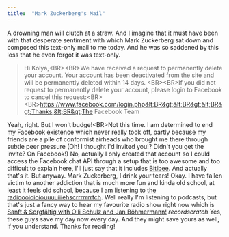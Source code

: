 ```yaml
---
title:  "Mark Zuckerberg's Mail"
---
```


A drowning man will clutch at a straw. And I imagine that it must have been with that desperate sentiment with which Mark Zuckerberg sat down and composed this text-only mail to me today. And he was so saddened by this loss that he even forgot it was text-only.
> Hi Kolya,&lt;BR&gt;&lt;BR&gt;We have received a request to permanently delete your account.
Your account has been deactivated from the site and will be permanently deleted
within 14 days. &lt;BR&gt;&lt;BR&gt;If you did not request to permanently delete your
account, please login to Facebook to cancel this
request:&lt;BR&gt;&lt;BR&gt;https://www.facebook.com/login.php&lt;BR&gt;&lt;BR&gt;&lt;BR&gt;Thanks,&lt;BR&gt;The
Facebook Team


Yeah, right. But I won't budge!&lt;BR&gt;Not this time. I am determined to end my Facebook existence which never really took off, partly because my friends are a pile of conformist airheads who brought me there through subtle peer pressure (Oh! I thought I'd invited you!? Didn't you get the invite? On Facebook!)  No, actually I only created that account so I could access the Facebook chat API through a setup that is too awesome and too difficult to explain here, I'll just say that it includes [Bitlbee](http://bitlbee.org/). And actually that's it. But anyway. Mark Zuckerberg, I drink your tears!
Okay.
I have fallen victim to another addiction that is much more fun and kinda old school, at least it feels old school, because I am listening to [the radioooioioiouuuuiiiehscrrrrrrrtch](https://www.youtube.com/watch?v=UxSy4Gcn4z8&feature=player_detailpage&x-yt-cl=85114404&x-yt-ts=1422579428#t=25). Well really I'm listening to podcasts, but that's just a fancy way to hear my favourite radio show right now which is [Sanft & Sorgfältig with Olli Schulz and Jan Böhmermann!](http://www.radioeins.de/programm/sendungen/sanft_sorgfaeltig/index.html) *recordscratch* Yes, these guys save my day now every day. And they might save yours as well, if you understand. Thanks for reading!